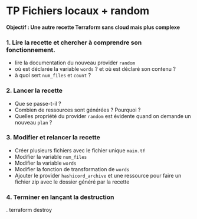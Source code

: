 # TP Fichiers locaux + random 

**Objectif : Une autre recette Terraform sans cloud mais plus complexe**

### 1. Lire la recette et chercher à comprendre son fonctionnement. 

- lire la documentation du nouveau provider `random` 
- où est déclarée la variable `words` ? et où est déclaré son contenu ? 
- à quoi sert `num_files` et `count` ?

### 2. Lancer la recette 

- Que se passe-t-il ? 
- Combien de ressources sont générées ? Pourquoi ?
- Quelles propriété du provider `random` est évidente quand on demande un nouveau `plan` ?

### 3. Modifier et relancer la recette 

- Créer plusieurs fichiers avec le fichier unique `main.tf` 
- Modifier la variable `num_files`
- Modifier la variable `words` 
- Modifier la fonction de transformation de `words` 
- Ajouter le provider `hashicord_archive` et une ressource pour faire un fichier zip avec le dossier généré par la recette

### 4. Terminer en lançant la destruction

. terraform destroy



